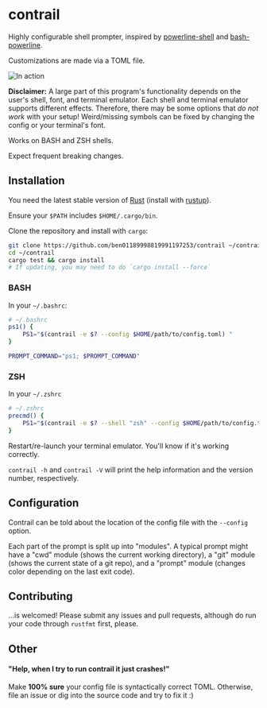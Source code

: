# contrail

Highly configurable shell prompter, inspired
by [powerline-shell](https://github.com/banga/powerline-shell)
and [bash-powerline](https://github.com/riobard/bash-powerline).

Customizations are made via a TOML file.

![In action](examples.main.png)

**Disclaimer:** A large part of this program's functionality depends
on the user's shell, font, and terminal emulator. Each shell and
terminal emulator supports different effects. Therefore, there may be
some options that *do not work* with your setup! Weird/missing symbols
can be fixed by changing the config or your terminal's font.

Works on BASH and ZSH shells.

Expect frequent breaking changes.

## Installation

You need the latest stable version of
[Rust](https://www.rust-lang.org) (install with
[rustup](http://doc.crates.io/index.html)).

Ensure your `$PATH` includes `$HOME/.cargo/bin`.

Clone the repository and install with `cargo`:

```bash
git clone https://github.com/ben01189998819991197253/contrail ~/contrail
cd ~/contrail
cargo test && cargo install
# If updating, you may need to do `cargo install --force`
```

### BASH

In your `~/.bashrc`:

```bash
# ~/.bashrc
ps1() {
    PS1="$(contrail -e $? --config $HOME/path/to/config.toml) "
}

PROMPT_COMMAND="ps1; $PROMPT_COMMAND"
```

### ZSH

In your `~/.zshrc`

```bash
# ~/.zshrc
precmd() {
    PS1="$(contrail -e $? --shell "zsh" --config $HOME/path/to/config.toml) "
}
```

Restart/re-launch your terminal emulator. You'll know if it's working
correctly.

`contrail -h` and `contrail -V` will print the help information and
the version number, respectively.

## Configuration

Contrail can be told about the location of the config file with the
`--config` option.

Each part of the prompt is split up into "modules". A typical prompt
might have a "cwd" module (shows the current working directory), a
"git" module (shows the current state of a git repo), and a "prompt"
module (changes color depending on the last exit code).

## Contributing

...is welcomed! Please submit any issues and pull requests, although
do run your code through `rustfmt` first, please.

## Other

#### "Help, when I try to run contrail it just crashes!"

Make **100% sure** your config file is syntactically correct
TOML. Otherwise, file an issue or dig into the source code and try to
fix it :)
